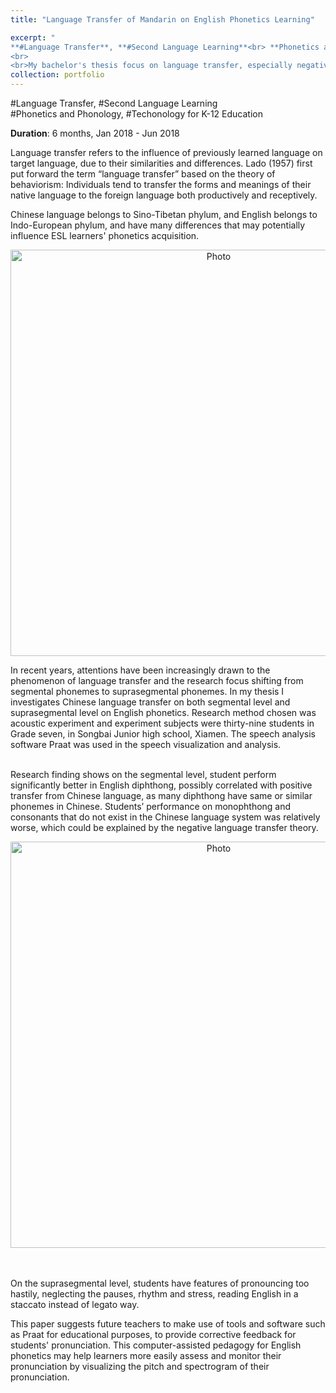 ```yaml
---
title: "Language Transfer of Mandarin on English Phonetics Learning" 

excerpt: "
**#Language Transfer**, **#Second Language Learning**<br> **Phonetics and Phonology**, **#Techonology for K-12 Education**
<br>
<br>My bachelor's thesis focus on language transfer, especially negative transfer of Mandarin on English phonetics aquisition. I studied it on both segmental and suprasegmental phoneme levels how students' pronunciation of mandarin and Min dialect might affect their English pronunciation, in aspects of vowels, consonants and intonation and pitch. <img src='http://kexin-yang.github.io/images/thesis/sentence.png?raw=true' alt='Photo' style='width: 650px;'/>"  
collection: portfolio  
---
```

    
\#Language Transfer, \#Second Language Learning<br> \#Phonetics and Phonology, \#Techonology for K-12 Education

**Duration**: 6 months, Jan 2018 - Jun 2018 

Language transfer refers to the influence of previously learned language on target language, due to their similarities and differences. Lado (1957) first put forward the term “language transfer” based on the theory of behaviorism: 
Individuals tend to transfer the forms and meanings of their native language to the foreign language both productively and receptively.

Chinese language belongs to Sino-Tibetan phylum, and English belongs to Indo-European phylum, and have many differences that may potentially influence ESL learners' phonetics acquisition. 
<p align="center">
 <img src='http://kexin-yang.github.io/images/thesis/eng-chi.png?raw=true' alt='Photo' style='width: 650px;'/>
</p>
 In recent years, attentions have been increasingly drawn to the phenomenon of language transfer and the research focus shifting from 
 segmental phonemes to suprasegmental phonemes. 
 In my thesis I investigates Chinese language transfer on both segmental level and suprasegmental level on English phonetics.
  Research method chosen was acoustic experiment and experiment subjects were thirty-nine students in Grade seven, in Songbai Junior high school, Xiamen. 
  The speech analysis software Praat was used in the speech visualization and analysis. <br><br>
  
  Research finding shows on the segmental level, student perform significantly better in English diphthong, 
  possibly correlated with positive transfer from Chinese language, as many diphthong have same or similar phonemes in Chinese. 
  Students’ performance on monophthong and consonants that do not exist in the Chinese language system was relatively worse, 
  which could be explained by the negative language transfer theory. 
<p align="center">
 <img src='http://kexin-yang.github.io/images/thesis/two-compare.png?raw=true' alt='Photo' style='width: 650px;'/>
</p> 
 <br>
 <br>
 On the suprasegmental level, students have features of pronouncing too hastily, neglecting the pauses, rhythm and stress,
   reading English in a staccato instead of legato way. 
   
   This paper suggests future teachers to make use of tools and software such as Praat for educational purposes, to provide corrective feedback for students' pronunciation. 
   This computer-assisted pedagogy for English phonetics may help learners more easily assess and monitor their pronunciation by visualizing the pitch and spectrogram of their pronunciation.

  
  




